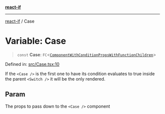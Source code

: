 [**react-if**](../README.md)

***

[react-if](../globals.md) / Case

# Variable: Case

> `const` **Case**: `FC`\<[`ComponentWithConditionPropsWithFunctionChildren`](../type-aliases/ComponentWithConditionPropsWithFunctionChildren.md)\>

Defined in: [src/Case.tsx:10](https://github.com/romac/react-if/blob/1c4104027e4ac21b8809c71ecc3a2c3af48279c8/src/Case.tsx#L10)

If the `<Case />` is the first one to have its condition evaluates to true
inside the parent `<Switch />` it will be the only rendered.

## Param

The props to pass down to the `<Case />` component
